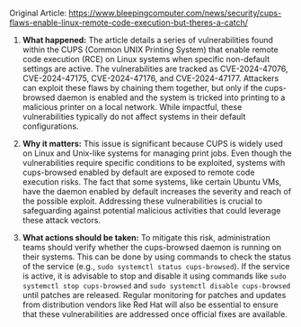 Original Article: https://www.bleepingcomputer.com/news/security/cups-flaws-enable-linux-remote-code-execution-but-theres-a-catch/

1. **What happened:**
The article details a series of vulnerabilities found within the CUPS (Common UNIX Printing System) that enable remote code execution (RCE) on Linux systems when specific non-default settings are active. The vulnerabilities are tracked as CVE-2024-47076, CVE-2024-47175, CVE-2024-47176, and CVE-2024-47177. Attackers can exploit these flaws by chaining them together, but only if the cups-browsed daemon is enabled and the system is tricked into printing to a malicious printer on a local network. While impactful, these vulnerabilities typically do not affect systems in their default configurations.

2. **Why it matters:**
This issue is significant because CUPS is widely used on Linux and Unix-like systems for managing print jobs. Even though the vulnerabilities require specific conditions to be exploited, systems with cups-browsed enabled by default are exposed to remote code execution risks. The fact that some systems, like certain Ubuntu VMs, have the daemon enabled by default increases the severity and reach of the possible exploit. Addressing these vulnerabilities is crucial to safeguarding against potential malicious activities that could leverage these attack vectors.

3. **What actions should be taken:**
To mitigate this risk, administration teams should verify whether the cups-browsed daemon is running on their systems. This can be done by using commands to check the status of the service (e.g., `sudo systemctl status cups-browsed`). If the service is active, it is advisable to stop and disable it using commands like `sudo systemctl stop cups-browsed` and `sudo systemctl disable cups-browsed` until patches are released. Regular monitoring for patches and updates from distribution vendors like Red Hat will also be essential to ensure that these vulnerabilities are addressed once official fixes are available.